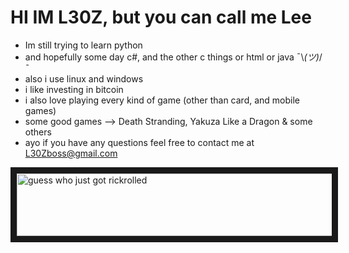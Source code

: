 # HI IM L30Z, but you can call me Lee 
- Im still trying to learn python 
- and hopefully some day c#, and the other c things or html or java ¯\\_(ツ)_/¯ 
- also i use linux and windows
- i like investing in bitcoin 
- i also love playing every kind of game (other than card, and mobile games)
- some good games --> Death Stranding, Yakuza Like a Dragon & some others
- ayo if you have any questions feel free to contact me at L30Zboss@gmail.com

<a href="https://www.youtube.com/watch?v=dQw4w9WgXcQ
" target="_blank"><img src="https://i.imgur.com/DlcFrbK.png" 
alt="guess who just got rickrolled" width="870" height="100" border="10" /></a>
